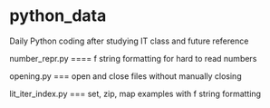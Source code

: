 # python_data
Daily Python coding after studying IT class and future reference


number_repr.py    ====   f string formatting for hard to read numbers

opening.py   === open and close files without manually closing

lit_iter_index.py === set, zip, map examples with f string formatting
